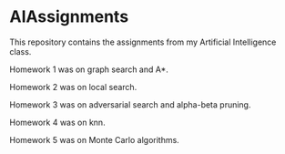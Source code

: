 # AIAssignments
This repository contains the assignments from my Artificial Intelligence class.

Homework 1 was on graph search and A*.

Homework 2 was on local search.

Homework 3 was on adversarial search and alpha-beta pruning.

Homework 4 was on knn.

Homework 5 was on Monte Carlo algorithms.